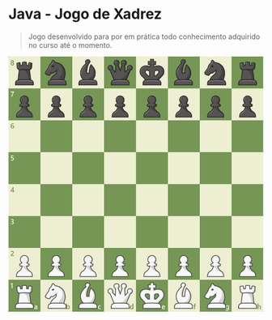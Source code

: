 # Java - Jogo de Xadrez

> Jogo desenvolvido para por em prática todo conhecimento adquirido no curso até o momento.

![](https://github.com/leandrobeandrade/java-courses/blob/main/docs/chess-game/chess.png)
